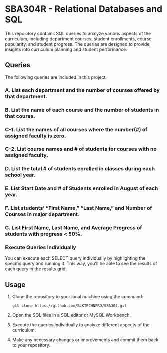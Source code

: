 # SBA304R - Relational Databases and SQL

This repository contains SQL queries to analyze various aspects of the curriculum, including department courses, student enrollments, course popularity, and student progress. The queries are designed to provide insights into curriculum planning and student performance.


## Queries

The following queries are included in this project:

### A. List each department and the number of courses offered by that department.

### B. List the name of each course and the number of students in that course.

### C-1. List the names of all courses where the number(#) of assigned faculty is zero.

### C-2. List course names and # of students for courses with no assigned faculty.

### D. List the total # of students enrolled in classes during each school year.

### E. List Start Date and # of Students enrolled in August of each year.

### F. List students’ “First Name,” “Last Name,” and Number of Courses in major department.

### G. List First Name, Last Name, and Average Progress of students with progress < 50%.


### Execute Queries Individually

You can execute each SELECT query individually by highlighting the specific query and running it. This way, you'll be able to see the results of each query in the results grid.


## Usage

1. Clone the repository to your local machine using the command:
   ```
   git clone https://github.com/BLKTECHNERD/SBA304.git
   ```

2. Open the SQL files in a SQL editor or MySQL Workbench.

3. Execute the queries individually to analyze different aspects of the curriculum.

4. Make any necessary changes or improvements and commit them back to your repository.
